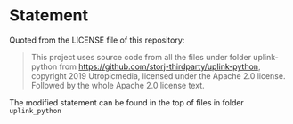 # Statement

Quoted from the LICENSE file of this repository:
> This project uses source code from all the files under folder uplink-python
from https://github.com/storj-thirdparty/uplink-python, copyright 2019 Utropicmedia,
licensed under the Apache 2.0 license. Followed by the whole Apache 2.0 license text.

The modified statement can be found in the top of files in folder `uplink_python`
